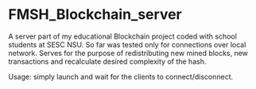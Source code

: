 # FMSH_Blockchain_server

A server part of my educational Blockchain project coded with school students at SESC NSU. So far was tested only for connections over local network.
Serves for the purpose of redistributing new mined blocks, new transactions and recalculate desired complexity of the hash. 

Usage: simply launch and wait for the clients to connect/disconnect.
